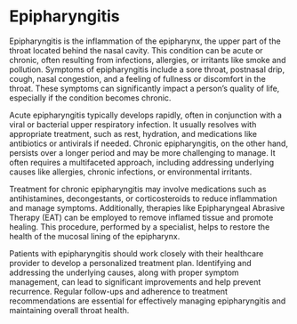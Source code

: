 <!--
source: gpt-40
treatments: epipharyngeal abrasive therapy (EAT), antihistamines, decongestants, corticosteroids
tags: treatments surgeries
-->

# Epipharyngitis

Epipharyngitis is the inflammation of the epipharynx, the upper part of the throat located behind the nasal cavity. This condition can be acute or chronic, often resulting from infections, allergies, or irritants like smoke and pollution. Symptoms of epipharyngitis include a sore throat, postnasal drip, cough, nasal congestion, and a feeling of fullness or discomfort in the throat. These symptoms can significantly impact a person’s quality of life, especially if the condition becomes chronic.

Acute epipharyngitis typically develops rapidly, often in conjunction with a viral or bacterial upper respiratory infection. It usually resolves with appropriate treatment, such as rest, hydration, and medications like antibiotics or antivirals if needed. Chronic epipharyngitis, on the other hand, persists over a longer period and may be more challenging to manage. It often requires a multifaceted approach, including addressing underlying causes like allergies, chronic infections, or environmental irritants.

Treatment for chronic epipharyngitis may involve medications such as antihistamines, decongestants, or corticosteroids to reduce inflammation and manage symptoms. Additionally, therapies like Epipharyngeal Abrasive Therapy (EAT) can be employed to remove inflamed tissue and promote healing. This procedure, performed by a specialist, helps to restore the health of the mucosal lining of the epipharynx.

Patients with epipharyngitis should work closely with their healthcare provider to develop a personalized treatment plan. Identifying and addressing the underlying causes, along with proper symptom management, can lead to significant improvements and help prevent recurrence. Regular follow-ups and adherence to treatment recommendations are essential for effectively managing epipharyngitis and maintaining overall throat health.